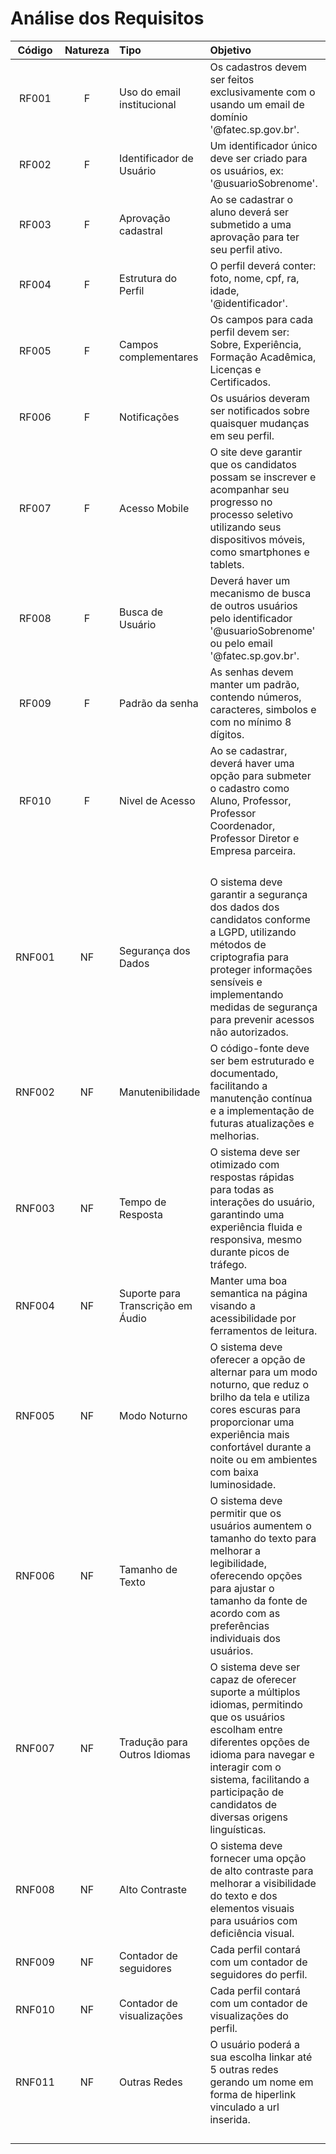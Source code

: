 # Análise dos Requisitos

| Código | Natureza | Tipo | Objetivo | Prioridade |
|:------:|:--------:|:-----|:----------|:----------:|
| RF001 | F | Uso do email institucional | Os cadastros devem ser feitos exclusivamente com o usando um email de domínio '@fatec.sp.gov.br'. | Alta |
| RF002 | F | Identificador de Usuário | Um identificador único deve ser criado para os usuários, ex: '@usuarioSobrenome'. | Alta |
| RF003 | F | Aprovação cadastral | Ao se cadastrar o aluno deverá ser submetido a uma aprovação para ter seu perfil ativo. | Alta |
| RF004 | F | Estrutura do Perfil | O perfil deverá conter: foto, nome, cpf, ra, idade, '@identificador'. | Alta |
| RF005 | F| Campos complementares | Os campos para cada perfil devem ser: Sobre, Experiência, Formação Acadêmica, Licenças e Certificados. | Alta |
| RF006 | F | Notificações | Os usuários deveram ser notificados sobre quaisquer mudanças em seu perfil. | Média |
| RF007 | F | Acesso Mobile  | O site deve garantir que os candidatos possam se inscrever e acompanhar seu progresso no processo seletivo utilizando seus dispositivos móveis, como smartphones e tablets. | Média |
| RF008 | F | Busca de Usuário | Deverá haver um mecanismo de busca de outros usuários pelo identificador '@usuarioSobrenome' ou pelo email '@fatec.sp.gov.br'. | Média |
| RF009 | F | Padrão da senha | As senhas devem manter um padrão, contendo números, caracteres, simbolos e com no mínimo 8 dígitos. | Média |
| RF010 | F | Nivel de Acesso | Ao se cadastrar, deverá haver uma opção para submeter o cadastro como Aluno, Professor, Professor Coordenador, Professor Diretor e Empresa parceira. | Baixa |
| | | | | |
| | | | | |
| | | | | |
| | | | | |
| RNF001 | NF | Segurança dos Dados | O sistema deve garantir a segurança dos dados dos candidatos conforme a LGPD, utilizando métodos de criptografia para proteger informações sensíveis e implementando medidas de segurança para prevenir acessos não autorizados. | Alta|
| RNF002 | NF | Manutenibilidade | O código-fonte deve ser bem estruturado e documentado, facilitando a manutenção contínua e a implementação de futuras atualizações e melhorias. | Alta |
| RNF003 | NF | Tempo de Resposta | O sistema deve ser otimizado com respostas rápidas para todas as interações do usuário, garantindo uma experiência fluida e responsiva, mesmo durante picos de tráfego. | Alta |
| RNF004 | NF | Suporte para Transcrição em Áudio | Manter uma boa semantica na página visando a acessibilidade por ferramentos de leitura. | Média |
| RNF005 | NF | Modo Noturno | O sistema deve oferecer a opção de alternar para um modo noturno, que reduz o brilho da tela e utiliza cores escuras para proporcionar uma experiência mais confortável durante a noite ou em ambientes com baixa luminosidade. | Baixa |
| RNF006 | NF | Tamanho de Texto | O sistema deve permitir que os usuários aumentem o tamanho do texto para melhorar a legibilidade, oferecendo opções para ajustar o tamanho da fonte de acordo com as preferências individuais dos usuários. | Baixa |
| RNF007 | NF | Tradução para Outros Idiomas | O sistema deve ser capaz de oferecer suporte a múltiplos idiomas, permitindo que os usuários escolham entre diferentes opções de idioma para navegar e interagir com o sistema, facilitando a participação de candidatos de diversas origens linguísticas. | Baixa |
| RNF008 | NF | Alto Contraste| O sistema deve fornecer uma opção de alto contraste para melhorar a visibilidade do texto e dos elementos visuais para usuários com deficiência visual. | Baixo |
| RNF009 | NF | Contador de seguidores | Cada perfil contará com um contador de seguidores do perfil. | Baixo |
| RNF010 | NF | Contador de visualizações | Cada perfil contará com um contador de visualizações do perfil. | Baixo |
| RNF011 | NF | Outras Redes | O usuário poderá a sua escolha linkar até 5 outras redes gerando um nome em forma de hiperlink vinculado a url inserida. | Baixa |
| | | | | |
| | | | | |
| | | | | |
| | | | | |


